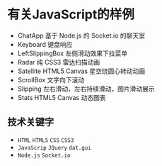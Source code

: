 # 有关JavaScript的样例

- ChatApp 基于 Node.js 的 Socket.io 的聊天室
- Keyboard 键盘响应
- LeftSlippingBox 左侧滑动效果下拉菜单
- Radar 纯 CSS3 雷达扫描动画
- Satellite HTML5 Canvas 星空绕圆心转动动画
- ScrollBox 文字向下滚动
- Slipping 左右滑动，左右持续滑动，图片滑动展示
- Stats HTML5 Canvas 动态图表

## 技术关键字

- `HTML` `HTML5` `CSS` `CSS3`
- `JavaScrip` `JQuery` `dat.gui`
- `Node.js` `Socket.io`